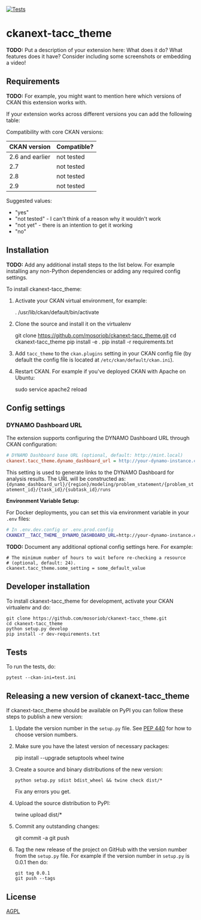 [![Tests](https://github.com/mosoriob/ckanext-tacc_theme/workflows/Tests/badge.svg?branch=main)](https://github.com/mosoriob/ckanext-tacc_theme/actions)

# ckanext-tacc_theme

**TODO:** Put a description of your extension here: What does it do? What features does it have? Consider including some screenshots or embedding a video!

## Requirements

**TODO:** For example, you might want to mention here which versions of CKAN this
extension works with.

If your extension works across different versions you can add the following table:

Compatibility with core CKAN versions:

| CKAN version    | Compatible? |
| --------------- | ----------- |
| 2.6 and earlier | not tested  |
| 2.7             | not tested  |
| 2.8             | not tested  |
| 2.9             | not tested  |

Suggested values:

- "yes"
- "not tested" - I can't think of a reason why it wouldn't work
- "not yet" - there is an intention to get it working
- "no"

## Installation

**TODO:** Add any additional install steps to the list below.
For example installing any non-Python dependencies or adding any required
config settings.

To install ckanext-tacc_theme:

1. Activate your CKAN virtual environment, for example:

   . /usr/lib/ckan/default/bin/activate

2. Clone the source and install it on the virtualenv

   git clone https://github.com/mosoriob/ckanext-tacc_theme.git
   cd ckanext-tacc_theme
   pip install -e .
   pip install -r requirements.txt

3. Add `tacc_theme` to the `ckan.plugins` setting in your CKAN
   config file (by default the config file is located at
   `/etc/ckan/default/ckan.ini`).

4. Restart CKAN. For example if you've deployed CKAN with Apache on Ubuntu:

   sudo service apache2 reload

## Config settings

### DYNAMO Dashboard URL

The extension supports configuring the DYNAMO Dashboard URL through CKAN configuration:

```ini
# DYNAMO Dashboard base URL (optional, default: http://mint.local)
ckanext.tacc_theme.dynamo_dashboard_url = http://your-dynamo-instance.com
```

This setting is used to generate links to the DYNAMO Dashboard for analysis results. The URL will be constructed as:
`{dynamo_dashboard_url}/{region}/modeling/problem_statement/{problem_statement_id}/{task_id}/{subtask_id}/runs`

**Environment Variable Setup:**

For Docker deployments, you can set this via environment variable in your `.env` files:

```bash
# In .env.dev.config or .env.prod.config
CKANEXT__TACC_THEME__DYNAMO_DASHBOARD_URL=http://your-dynamo-instance.com
```

**TODO:** Document any additional optional config settings here. For example:

    # The minimum number of hours to wait before re-checking a resource
    # (optional, default: 24).
    ckanext.tacc_theme.some_setting = some_default_value

## Developer installation

To install ckanext-tacc_theme for development, activate your CKAN virtualenv and
do:

    git clone https://github.com/mosoriob/ckanext-tacc_theme.git
    cd ckanext-tacc_theme
    python setup.py develop
    pip install -r dev-requirements.txt

## Tests

To run the tests, do:

    pytest --ckan-ini=test.ini

## Releasing a new version of ckanext-tacc_theme

If ckanext-tacc_theme should be available on PyPI you can follow these steps to publish a new version:

1.  Update the version number in the `setup.py` file. See [PEP 440](http://legacy.python.org/dev/peps/pep-0440/#public-version-identifiers) for how to choose version numbers.

2.  Make sure you have the latest version of necessary packages:

    pip install --upgrade setuptools wheel twine

3.  Create a source and binary distributions of the new version:

        python setup.py sdist bdist_wheel && twine check dist/*

    Fix any errors you get.

4.  Upload the source distribution to PyPI:

    twine upload dist/\*

5.  Commit any outstanding changes:

    git commit -a
    git push

6.  Tag the new release of the project on GitHub with the version number from
    the `setup.py` file. For example if the version number in `setup.py` is
    0.0.1 then do:

        git tag 0.0.1
        git push --tags

## License

[AGPL](https://www.gnu.org/licenses/agpl-3.0.en.html)
